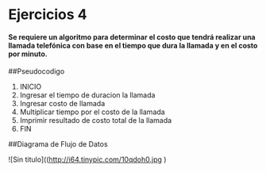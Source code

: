 # Ejercicios 4
#### Se requiere un algoritmo para determinar el costo que tendrá realizar una llamada telefónica con base en el tiempo que dura la llamada y en el costo por minuto.

##Pseudocodigo

1. INICIO
2. Ingresar el tiempo de duracion la llamada
3. Ingresar costo de llamada 
4. Multiplicar tiempo por el costo de la llamada
5. Imprimir resultado de costo total de la llamada
6. FIN

##Diagrama de Flujo de Datos

![Sin titulo]((http://i64.tinypic.com/10qdoh0.jpg )
